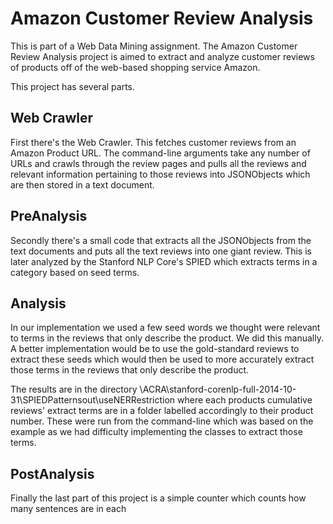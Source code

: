 Amazon Customer Review Analysis
===============================
This is part of a Web Data Mining assignment. The Amazon Customer Review Analysis project is aimed to extract and analyze customer reviews of products off of the web-based shopping service Amazon.

This project has several parts.

Web Crawler
-----------
First there's the Web Crawler. This fetches customer reviews from an Amazon Product URL. The command-line arguments take any number of URLs and crawls through the review pages and pulls all the reviews and relevant information pertaining to those reviews into JSONObjects which are then stored in a text document.

PreAnalysis
-----------
Secondly there's a small code that extracts all the JSONObjects from the text documents and puts all the text reviews into one giant review. This is later analyzed by the Stanford NLP Core's SPIED which extracts terms in a category based on seed terms.

Analysis
--------
In our implementation we used a few seed words we thought were relevant to terms in the reviews that only describe the product. We did this manually. A better implementation would be to use the gold-standard reviews to extract these seeds which would then be used to more accurately extract those terms in the reviews that only describe the product.

The results are in the directory \ACRA\stanford-corenlp-full-2014-10-31\SPIEDPatternsout\useNERRestriction where each products cumulative reviews' extract terms are in a folder labelled accordingly to their product number. These were run from the command-line which was based on the example as we had difficulty implementing the classes to extract those terms.

PostAnalysis
------------
Finally the last part of this project is a simple counter which counts how many sentences are in each 